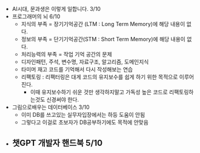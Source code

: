 - AI시대, 문과생은 이렇게 일합니다.   3/10
- 프로그래머의 뇌 6/10
	- 지식의 부족 = 장기기억공간 (LTM : Long Term Memory)에 해당 내용이 없다.
	- 정보의 부족 = 단기기억공간(STM : Short Term Memory)에 해당 내용이 없다.
	- 처리능력의 부족 = 작업 기억 공간의 문제
	- 디자인패턴, 주석, 변수명, 자료구조, 알고리즘, 도메인지식
	- 타미머 재고 코드를 기억해서 다시 작성해보는 연습
	- 리팩토링 : 리팩터링은 대게 코드의 유지보수를 쉽게 하기 위한 목적으로 이루어진다.
		- 이때 유지보수하기 쉬운 것만 생각하지말고 가독성 높은 코드로 리팩토링하는것도 신경써야 한다.
- 그림으로배우는 데이터베이스 3/10
	- 이미 DB를 쓰고있는 실무자입장에서는 하등 도움이 안됨
	- 그렇다고 이걸로 초보자가 DB공부하기에도 목적에 안맞음
- 챗GPT 개발자 핸드북 5/10
	- 